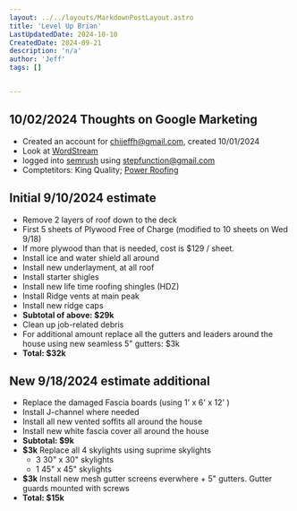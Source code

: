 ```yaml
---
layout: ../../layouts/MarkdownPostLayout.astro
title: 'Level Up Brian'
LastUpdatedDate: 2024-10-10
CreatedDate: 2024-09-21
description: 'n/a'
author: 'Jeff'
tags: []


---
```


## 10/02/2024 Thoughts on Google Marketing
* Created an account for chijeffh@gmail.com, created 10/01/2024
* Look at [WordStream](https://www.wordstream.com/google-adwords?cid=Paid_GGL_Search_AdWords_AdWordsGrader_AWGrader&utm_source=google&utm_medium=PPC&utm_campaign=paid_freetool&utm_content=rsa&utm_term=get%20more%20google%20ads&gad_source=1&gclid=EAIaIQobChMInJaYhMrtiAMVIDYIBR1PKTJ8EAAYAiAAEgLGd_D_BwE)
* logged into [semrush](https://www.semrush.com/analytics/keywordgap/?db=us&q=www.kingquality.com&searchType=domain&keywordType=organic&compareWith=https%253A%252F%252Fpowerhrg.com%3Adomain%3Aorganic) using stepfunction@gmail.com
* Comptetitors: King Quality; [Power Roofing](https://powerhrg.com/about/)




## Initial 9/10/2024 estimate
* Remove 2 layers of roof down to the deck
* First 5 sheets of Plywood Free of Charge (modified to 10 sheets on Wed 9/18)
* If more plywood than that is needed, cost is $129 / sheet.
* Install ice and water shield all around
* Install new underlayment, at all roof
* Install starter shigles
* Install new life time roofing shingles (HDZ)
* Install Ridge vents at main peak
* Install new ridge caps
* **Subtotal of above: $29k**
* Clean up job-related debris
* For additional amount replace all the gutters and leaders around the house using new seamless 5" gutters: $3k
* **Total: $32k**


## New 9/18/2024 estimate additional
* Replace the damaged Fascia boards (using 1' x 6' x 12' )
* Install J-channel where needed
* Install all new vented soffits all around the house
* Install new white fascia cover all around the house
* **Subtotal: $9k**
* **$3k** Replace all 4 skylights using suprime skylights
	* 3 30" x 30" skylights
	* 1 45" x 45" skylights
* **$3k** Install new mesh gutter screens everwhere + 5" gutters. Gutter guards mounted with screws
* **Total: $15k**
